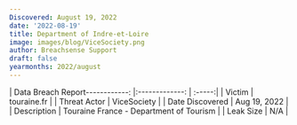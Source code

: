 ```yaml
---
Discovered: August 19, 2022
date: '2022-08-19'
title: Department of Indre-et-Loire
image: images/blog/ViceSociety.png
author: Breachsense Support
draft: false
yearmonths: 2022/august
---
```


| Data Breach Report------------:     |:-------------:    | :-----:|
| Victim      | touraine.fr      | 
| Threat Actor      | ViceSociety      | 
| Date Discovered      | Aug 19, 2022      | 
| Description      | Touraine France - Department of Tourism      | 
| Leak Size      | N/A      | 

